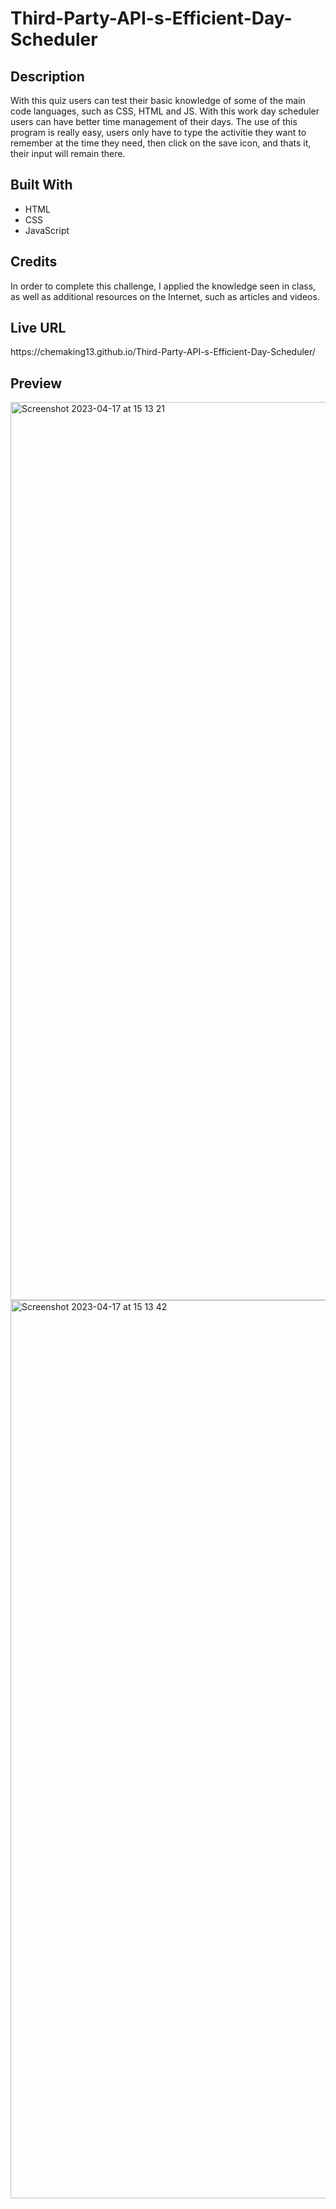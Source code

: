 # Third-Party-API-s-Efficient-Day-Scheduler

 
<h2>Description</h2>

With this quiz users can test their basic knowledge of some of the main code languages, such as CSS, HTML and JS. 
 With this work day scheduler users can have better time management of their days. The use of this program is really easy, users only have to type the activitie they want to remember at the time they need, then click on the save icon, and thats it, their input will remain there.

<h2>Built With</h2> 

- HTML
- CSS
- JavaScript 

<h2>Credits</h2>
In order to complete this challenge, I applied the knowledge seen in class, as well as additional resources on the Internet, such as articles and videos. 



<h2>Live URL</h2>
https://chemaking13.github.io/Third-Party-API-s-Efficient-Day-Scheduler/



<h2>Preview</h2>
<img width="1437" alt="Screenshot 2023-04-17 at 15 13 21" src="https://user-images.githubusercontent.com/124849302/232612253-07f48fb1-5723-4276-aa82-ea1830cc373f.png">

<img width="1437" alt="Screenshot 2023-04-17 at 15 13 42" src="https://user-images.githubusercontent.com/124849302/232612258-9b072178-2ffe-40a0-be2e-cd1deb29c84b.png">
